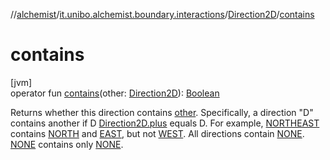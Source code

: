 //[alchemist](../../../index.md)/[it.unibo.alchemist.boundary.interactions](../index.md)/[Direction2D](index.md)/[contains](contains.md)

# contains

[jvm]\
operator fun [contains](contains.md)(other: [Direction2D](index.md)): [Boolean](https://kotlinlang.org/api/latest/jvm/stdlib/kotlin/-boolean/index.html)

Returns whether this direction contains [other](contains.md). Specifically, a direction "D" contains another if D [Direction2D.plus](contains.md) equals D. For example, [NORTHEAST](-n-o-r-t-h-e-a-s-t/index.md) contains [NORTH](-n-o-r-t-h/index.md) and [EAST](-e-a-s-t/index.md), but not [WEST](-w-e-s-t/index.md). All directions contain [NONE](-n-o-n-e/index.md). [NONE](-n-o-n-e/index.md) contains only [NONE](-n-o-n-e/index.md).
